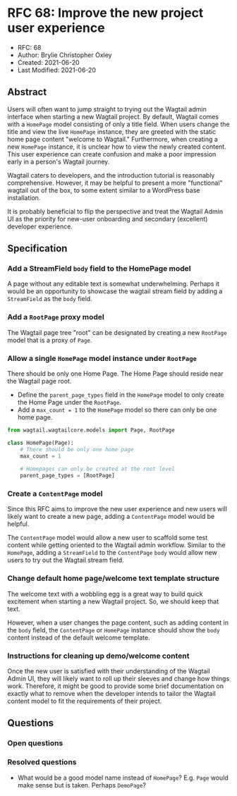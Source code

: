 # RFC 68: Improve the new project user experience

* RFC: 68
* Author: Brylie Christopher Oxley
* Created: 2021-06-20
* Last Modified: 2021-06-20

## Abstract

Users will often want to jump straight to trying out the Wagtail admin interface when starting a new Wagtail project. By default, Wagtail comes with a `HomePage` model consisting of only a title field. When users change the title and view the live `HomePage` instance, they are greeted with the static home page content "welcome to Wagtail." Furthermore, when creating a new `HomePage` instance, it is unclear how to view the newly created content. This user experience can create confusion and make a poor impression early in a person's Wagtail journey. 

Wagtail caters to developers, and the introduction tutorial is reasonably comprehensive. However, it may be helpful to present a more "functional" wagtail out of the box, to some extent similar to a WordPress base installation.

It is probably beneficial to flip the perspective and treat the Wagtail Admin UI as the priority for new-user onboarding and secondary (excellent) developer experience.

## Specification

### Add a StreamField `body` field to the HomePage model

A page without any editable text is somewhat underwhelming. Perhaps it would be an opportunity to showcase the wagtail stream field by adding a `StreamField` as the `body` field.

### Add a `RootPage` proxy model

The Wagtail page tree "root" can be designated by creating a new `RootPage` model that is a proxy of `Page`.

### Allow a single `HomePage` model instance under `RootPage`

There should be only one Home Page. The Home Page should reside near the Wagtail page root.

- Define the `parent_page_types` field in the `HomePage` model to only create the Home Page under the `RootPage`.
- Add a `max_count = 1` to the `HomePage` model so there can only be one home page.

```py
from wagtail.wagtailcore.models import Page, RootPage

class HomePage(Page):
    # There should be only one home page
    max_count = 1
    
    # Homepages can only be created at the root level
    parent_page_types = [RootPage]
```


### Create a `ContentPage` model

Since this RFC aims to improve the new user experience and new users will likely want to create a new page, adding a `ContentPage` model would be helpful.

The `ContentPage` model would allow a new user to scaffold some test content while getting oriented to the Wagtail admin workflow. Similar to the `HomePage`, adding a `StreamField` to the `ContentPage` `body` would allow new users to try out the Wagtail stream field.

### Change default home page/welcome text template structure

The welcome text with a wobbling egg is a great way to build quick excitement when starting a new Wagtail project. So, we should keep that text.

However, when a user changes the page content, such as adding content in the `body` field, the `ContentPage` or `HomePage` instance should show the `body` content instead of the default welcome template.

### Instructions for cleaning up demo/welcome content

Once the new user is satisfied with their understanding of the Wagtail Admin UI, they will likely want to roll up their sleeves and change how things work. Therefore, it might be good to provide some brief documentation on exactly what to remove when the developer intends to tailor the Wagtail content model to fit the requirements of their project.

## Questions

### Open questions


### Resolved questions

- What would be a good model name instead of `HomePage`? E.g. `Page` would make sense but is taken. Perhaps `DemoPage`?
